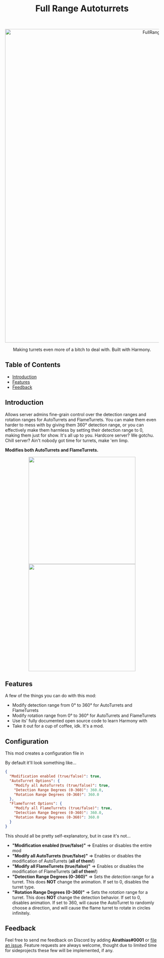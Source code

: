 <h1 align="center"> Full Range Autoturrets </h1> <br>
<p align="center">
  <a href="https://gitpoint.co/">
    <img alt="FullRangeAutoturrets" title="FullRangeAutoturrets" src="https://hypernova.gg/game-data/rust/plugins/fullrangeautoturrets/header.png" width="1024">
  </a>
</p>

<p align="center">
  Making turrets even more of a bitch to deal with. Built with Harmony.
</p>

<!-- START doctoc generated TOC please keep comment here to allow auto update -->
<!-- DON'T EDIT THIS SECTION, INSTEAD RE-RUN doctoc TO UPDATE -->
## Table of Contents

- [Introduction](#introduction)
- [Features](#features)
- [Feedback](#feedback)

<!-- END doctoc generated TOC please keep comment here to allow auto update -->

## Introduction

Allows server admins fine-grain control over the detection ranges and rotation ranges for AutoTurrets and FlameTurrets. You can make them even harder to mess with by giving them 360° detection range, or you can effectively make them harmless by setting their detection range to 0, making them just for show. It's all up to you. Hardcore server? We gotchu. Chill server? Ain't nobody got time for turrets, make 'em limp.

**Modifies both AutoTurrets and FlameTurrets.**

<p align="center">
  <img src="https://hypernova.gg/game-data/rust/plugins/fullrangeautoturrets/autoturretanim2.gif" width=350>
  <img src="https://hypernova.gg/game-data/rust/plugins/fullrangeautoturrets/flameturretanim2.gif" width=350>
</p>

## Features

A few of the things you can do with this mod:

* Modify detection range from 0° to 360° for AutoTurrets and FlameTurrets
* Modify rotation range from 0° to 360° for AutoTurrets and FlameTurrets
* Use its' fully documented open source code to learn Harmony with
* Take it out for a cup of coffee, idk. It's a mod.

## Configuration

This mod creates a configuration file in 

By default it'll look something like...
```json
{
  "Modification enabled (true/false)": true,
  "AutoTurret Options": {
    "Modify all AutoTurrets (true/false)": true,
    "Detection Range Degrees (0-360)": 360.0,
    "Rotation Range Degrees (0-360)": 360.0
  },
  "FlameTurret Options": {
    "Modify all FlameTurrets (true/false)": true,
    "Detection Range Degrees (0-360)": 360.0,
    "Rotation Range Degrees (0-360)": 360.0
  }
}
```
This should all be pretty self-explanatory, but in case it's not...
* **"Modification enabled (true/false)"** => Enables or disables the entire mod
* **"Modify all AutoTurrets (true/false)"** => Enables or disables the modification of AutoTurrets (**all of them!**)
* **"Modify all FlameTurrets (true/false)"** => Enables or disables the modification of FlameTurrets (**all of them!**)
* **"Detection Range Degrees (0-360)"** => Sets the *detection* range for a turret. This does **NOT** change the animation. If set to 0, disables the turret type.
* **"Rotation Range Degrees (0-360)"** => Sets the *rotation* range for a turret. This does **NOT** change the detection behavior. If set to 0, disables animation. If set to 360, will cause the AutoTurret to randomly choose a direction, and will cause the flame turret to rotate in circles infinitely.

## Feedback

Feel free to send me feedback on Discord by adding **Airathias#0001** or [file an issue](https://github.com/Hypernova-gg/FullRangeAutoturrets/issues/new). Feature requests are always welcome, thought due to limited time for sideprojects these few will be implemented, if any.
